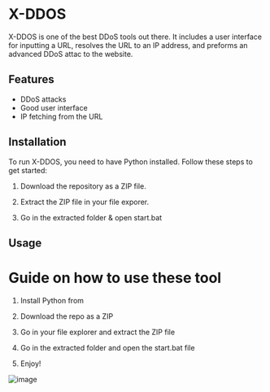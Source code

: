 # X-DDOS 
      
X-DDOS is one of the best DDoS tools out there. It includes a user interface for inputting a URL,  resolves the URL to an IP address, and preforms an advanced DDoS attac to the website.
  
## Features  
 
- DDoS attacks   
- Good user interface   
- IP fetching from the URL
  
## Installation
 
To run X-DDOS, you need to have Python installed. Follow these steps to get started:  

1. Download the repository as a ZIP file. 
 
2. Extract the ZIP file in your file exporer.  
   
3. Go in the extracted folder & open start.bat  
  
## Usage  
 
# Guide on how to use these tool   
 
1. Install Python from 
 
2. Download the repo as a ZIP     
 
3. Go in your file explorer and extract the ZIP file  

4. Go in the extracted folder and open the start.bat file
   
5. Enjoy!     

  
![image](https://github.com/user-attachments/assets/cb09b2d8-c4b5-41c0-804d-cd7d8b0c30df)   